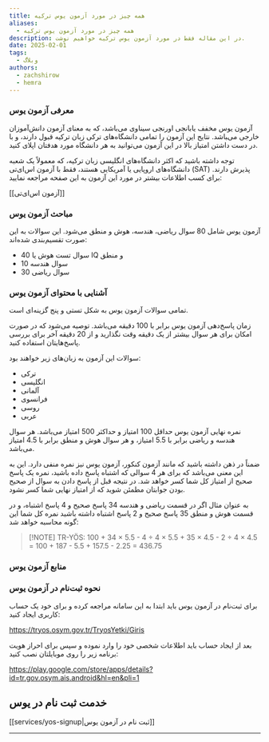 ```yaml
---
title: همه چیز در مورد آزمون یوس ترکیه
aliases:
  - همه چیز در مورد آزمون یوس ترکیه
description: در این مقاله فقط در مورد آزمون یوس ترکیه خواهیم نوشت.
date: 2025-02-01
tags:
  - وبلاگ
authors:
  - zachshirow
  - hemra
---
```



### معرفی آزمون یوس

آزمون یوس مخفف یابانجی اورنجی سیناوی می‌باشد، که به معنای آزمون دانش‌آموزان خارجی می‌‍باشد. نتایج این آزمون را تمامی دانشگاه‌های ترکی زبان ترکیه قبول دارند، و با در دست داشتن امتیاز بالا در این آزمون می‌توانید به هر دانشگاه مورد هدفتان اپلای کنید. 

توجه داشته باشید که اکثر دانشگاه‌های انگلیسی زبان ترکیه، که معمولاً یک شعبه دانشگاه‌های اروپایی یا آمریکایی هستند، فقط با آزمون اس‌ای‌تی (SAT) پذیرش دارند. برای کسب اطلاعات بیشتر در مورد این آزمون به این صفحه مراجعه نمایید:

[[آزمون اس‌ای‌تی]]

### مباحث آزمون یوس 

آزمون یوس شامل 80 سوال ریاضی، هندسه، هوش و منطق می‌شود. این سوالات به این صورت تقسیم‌بندی شده‌اند:

- 40 سوال تست هوش یا IQ و منطق
- 10 سوال هندسه
- 30 سوال ریاضی

### آشنایی با محتوای آزمون یوس

تمامی سوالات آزمون یوس به شکل تستی و پنج گزینه‌ای است. 

زمان پاسخ‌دهی آزمون یوس برابر با 100 دقیقه می‌باشد. توصیه می‌شود که در صورت امکان برای هر سوال بیشتر از یک دقیقه وقت نگذارید و از 20 دقیقه آخر برای بررسی پاسخ‌هایتان استفاده کنید.

سوالات این آزمون به زبان‌های زیر خواهند بود:
- ترکی
- انگلیسی
- آلمانی
- فرانسوی
- روسی
- عربی

نمره نهایی آزمون یوس حداقل 100 امتیاز و حداکثر 500 امتیاز می‌باشد. هر سوال هندسه و ریاضی برابر با 5.5 امتیاز، و هر سوال هوش و منطق برابر با 4.5 امتیاز می‌باشد.

ضمناً در ذهن داشته باشید که مانند آزمون کنکور، آزمون یوس نیز نمره منفی دارد. این به این معنی می‌باشد که برای هر 4 سوالی که اشتباه پاسخ داده باشید، نمره یک پاسخ صحیح از امتیاز کل شما کسر خواهد شد. در نتیجه قبل از پاسخ دادن به سوال از صحیح بودن جوابتان مطمئن شوید که از امتیاز نهایی شما کسر نشود.

به عنوان مثال اگر در قسمت ریاضی و هندسه 34 پاسخ صحیح و 4 پاسخ اشتباه، و در قسمت هوش و منطق 35 پاسخ صحیح و 2 پاسخ اشتباه داشته باشید نمره کل شما این گونه محاسبه خواهد شد:

> [!NOTE] TR-YÖS:
> 100 + 34 × 5.5 - 4 ÷ 4 × 5.5 + 35 × 4.5 - 2 ÷ 4 × 4.5 = 100 + 187 - 5.5 + 157.5 - 2.25 = 436.75


### منابع آزمون یوس






### نحوه ثبت‌نام در آزمون یوس

برای ثبت‌نام در آزمون یوس باید ابتدا به این سامانه مراجعه کرده و برای خود یک حساب کاربری ایجاد کنید:

https://tryos.osym.gov.tr/TryosYetki/Giris

بعد از ایجاد حساب باید اطلاعات شخصی خود را وارد نموده و سپس برای احراز هویت برنامه زیر را روی موبایلتان نصب کنید:

https://play.google.com/store/apps/details?id=tr.gov.osym.ais.android&hl=en&pli=1

## خدمت ثبت نام در یوس

[[services/yos-signup|ثبت نام در آزمون یوس]]

---


<BlogCardLink id="obsidian-about" />